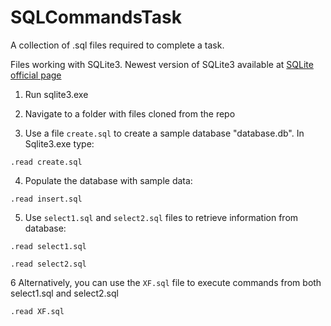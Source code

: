 # SQLCommandsTask
A collection of .sql files required to complete a task. 

Files working with SQLite3. Newest version of SQLite3 available at [SQLite official page](https://www.sqlite.org/download.html)

  1. Run sqlite3.exe

  2. Navigate to a folder with files cloned from the repo

  3. Use a file `create.sql` to create a sample database "database.db". In Sqlite3.exe type:

  `.read create.sql`

  4. Populate the database with sample data:

  `.read insert.sql`

  5. Use `select1.sql` and `select2.sql` files to retrieve information from database:

  `.read select1.sql`
  
  `.read select2.sql`

  6 Alternatively, you can use the `XF.sql` file to execute commands from both select1.sql and select2.sql

  `.read XF.sql`